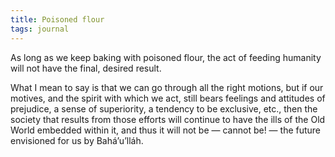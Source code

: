 ```yaml
---
title: Poisoned flour
tags: journal
---
```


As long as we keep baking with poisoned flour, the act of feeding humanity
will not have the final, desired result.

What I mean to say is that we can go through all the right motions, but if our
motives, and the spirit with which we act, still bears feelings and attitudes
of prejudice, a sense of superiority, a tendency to be exclusive, etc., then
the society that results from those efforts will continue to have the ills of
the Old World embedded within it, and thus it will not be — cannot be! — the
future envisioned for us by Bahá’u’lláh.
